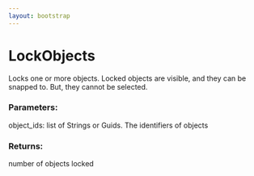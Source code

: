 ```yaml
---
layout: bootstrap
---
```


# LockObjects

Locks one or more objects. Locked objects are visible, and they can be
        snapped to. But, they cannot be selected.
        

### Parameters:

object_ids: list of Strings or Guids. The identifiers of objects
        

### Returns:


number of objects locked
        
